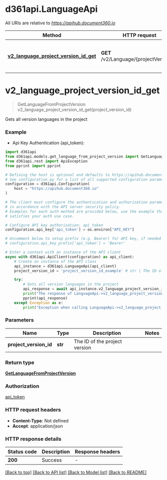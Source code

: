 # d361api.LanguageApi

All URIs are relative to *https://apihub.document360.io*

Method | HTTP request | Description
------------- | ------------- | -------------
[**v2_language_project_version_id_get**](LanguageApi.md#v2_language_project_version_id_get) | **GET** /v2/Language/{projectVersionId} | Gets all version languages in the project


# **v2_language_project_version_id_get**
> GetLanguageFromProjectVersion v2_language_project_version_id_get(project_version_id)

Gets all version languages in the project

### Example

* Api Key Authentication (api_token):

```python
import d361api
from d361api.models.get_language_from_project_version import GetLanguageFromProjectVersion
from d361api.rest import ApiException
from pprint import pprint

# Defining the host is optional and defaults to https://apihub.document360.io
# See configuration.py for a list of all supported configuration parameters.
configuration = d361api.Configuration(
    host = "https://apihub.document360.io"
)

# The client must configure the authentication and authorization parameters
# in accordance with the API server security policy.
# Examples for each auth method are provided below, use the example that
# satisfies your auth use case.

# Configure API key authorization: api_token
configuration.api_key['api_token'] = os.environ["API_KEY"]

# Uncomment below to setup prefix (e.g. Bearer) for API key, if needed
# configuration.api_key_prefix['api_token'] = 'Bearer'

# Enter a context with an instance of the API client
async with d361api.ApiClient(configuration) as api_client:
    # Create an instance of the API class
    api_instance = d361api.LanguageApi(api_client)
    project_version_id = 'project_version_id_example' # str | The ID of the project version

    try:
        # Gets all version languages in the project
        api_response = await api_instance.v2_language_project_version_id_get(project_version_id)
        print("The response of LanguageApi->v2_language_project_version_id_get:\n")
        pprint(api_response)
    except Exception as e:
        print("Exception when calling LanguageApi->v2_language_project_version_id_get: %s\n" % e)
```



### Parameters


Name | Type | Description  | Notes
------------- | ------------- | ------------- | -------------
 **project_version_id** | **str**| The ID of the project version | 

### Return type

[**GetLanguageFromProjectVersion**](GetLanguageFromProjectVersion.md)

### Authorization

[api_token](../README.md#api_token)

### HTTP request headers

 - **Content-Type**: Not defined
 - **Accept**: application/json

### HTTP response details

| Status code | Description | Response headers |
|-------------|-------------|------------------|
**200** | Success |  -  |

[[Back to top]](#) [[Back to API list]](../README.md#documentation-for-api-endpoints) [[Back to Model list]](../README.md#documentation-for-models) [[Back to README]](../README.md)

